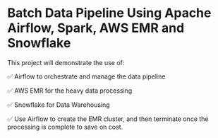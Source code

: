 # Batch Data Pipeline Using Apache Airflow, Spark, AWS EMR and Snowflake

This project will demonstrate the use of:

✅ Airflow to orchestrate and manage the data pipeline

✅ AWS EMR for the heavy data processing

✅ Snowflake for Data Warehousing

✅ Use Airflow to create the EMR cluster, and then terminate once the processing is complete to save on cost.




